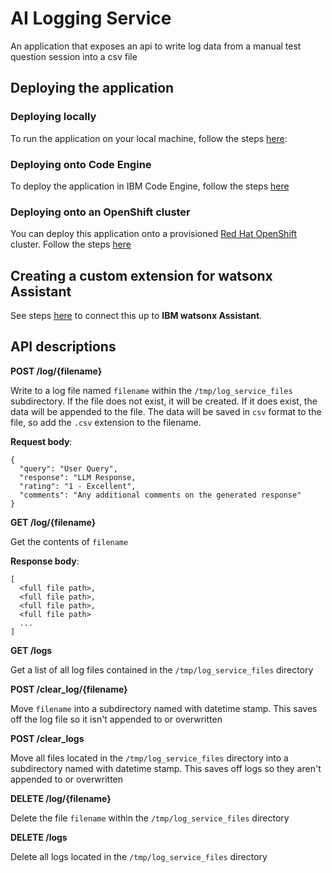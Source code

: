 # AI Logging Service
An application that exposes an api to write log data from a manual test question session into a csv file

## Deploying the application

### Deploying locally

To run the application on your local machine, follow the steps [here](./LOCAL_DEPLOY.md):

### Deploying onto Code Engine

To deploy the application in IBM Code Engine, follow the steps [here](./CODE_ENGINE_DEPLOY.md)

### Deploying onto an OpenShift cluster

You can deploy this application onto a provisioned [Red Hat OpenShift](https://cloud.ibm.com/docs/openshift?topic=openshift-getting-started) cluster. Follow the steps [here](./OPENSHIFT_DEPLOY.md)

## Creating a custom extension for watsonx Assistant

See steps [here](./WXA.md) to connect this up to **IBM watsonx Assistant**.

## API descriptions

**POST /log/{filename}**

Write to a log file named `filename` within the `/tmp/log_service_files` subdirectory. If the file does not exist, it will be created. If it does exist, the data will be appended to the file.  The data will be saved in `csv` format to the file, so add the `.csv` extension to the filename.

**Request body**:
```
{
  "query": "User Query",
  "response": "LLM Response,
  "rating": "1 - Excellent",
  "comments": "Any additional comments on the generated response"
}
```
**GET /log/{filename}**

Get the contents of `filename`

**Response body**:
```
[ 
  <full file path>, 
  <full file path>, 
  <full file path>, 
  <full file path>
  ...
]
```

**GET /logs**

Get a list of all log files contained in the `/tmp/log_service_files` directory

**POST /clear_log/{filename}**

Move `filename` into a subdirectory named with datetime stamp. This saves off the log file so it isn't appended to or overwritten

**POST /clear_logs**

Move all files located in the `/tmp/log_service_files` directory into a subdirectory named with datetime stamp. This saves off logs so they aren't appended to or overwritten

**DELETE /log/{filename}**

Delete the file `filename` within the `/tmp/log_service_files` directory

**DELETE /logs**

Delete all logs located in the `/tmp/log_service_files` directory
